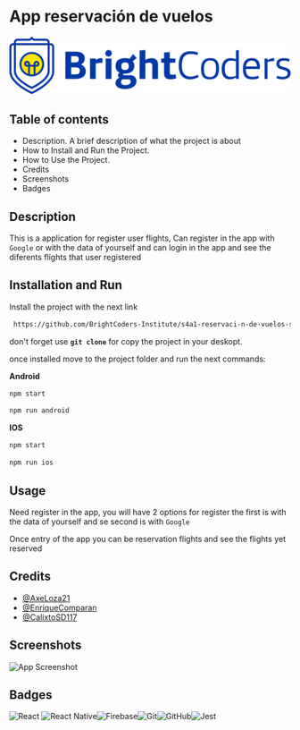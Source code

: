 
# App reservación de vuelos


![Logo](https://github.com/BrightCoders-Institute/s4a1-reservaci-n-de-vuelos-s4a1-reservacion-de-vuelos-team-3/raw/main/img/logo.png)


## Table of contents
- Description. A brief description of what the project is about
- How to Install and Run the Project.
- How to Use the Project.
- Credits
- Screenshots
- Badges

## Description

This is a application for register user flights, Can register in the app with `Google` or with the data of yourself and can login in the app and see the diferents flights that user registered 


## Installation and Run

Install the project with the next link 

```bash
 https://github.com/BrightCoders-Institute/s4a1-reservaci-n-de-vuelos-s4a1-reservacion-de-vuelos-team-3.git
```

don't forget use **`git clone`** for copy the project in your deskopt.

once installed move to the project folder and run the next commands:

**Android**

```bash
npm start 
```

```bash
npm run android
```

**IOS**

```bash
npm start 
```

```bash
npm run ios
```

## Usage

Need register in the app, you will have 2 options for register the first is with the data of yourself and se second is with `Google`

Once entry of the app you can be reservation flights and see the flights yet reserved  


## Credits

- [@AxeLoza21](https://github.com/AxeLoza21)
- [@EnriqueComparan](https://github.com/ToshioRonin)
- [@CalixtoSD117](https://github.com/CalixtoSD117)



## Screenshots

![App Screenshot](https://via.placeholder.com/800x300?text=App+Screenshot+Here)

## Badges

![React](https://img.shields.io/badge/react-%2320232a.svg?style=for-the-badge&logo=react&logoColor=%2361DAFB) ![React Native](https://img.shields.io/badge/react_native-%2320232a.svg?style=for-the-badge&logo=react&logoColor=%2361DAFB)![Firebase](https://img.shields.io/badge/firebase-%23039BE5.svg?style=for-the-badge&logo=firebase)![Git](https://img.shields.io/badge/git-%23F05033.svg?style=for-the-badge&logo=git&logoColor=white)![GitHub](https://img.shields.io/badge/github-%23121011.svg?style=for-the-badge&logo=github&logoColor=white)![Jest](https://img.shields.io/badge/-jest-%23C21325?style=for-the-badge&logo=jest&logoColor=white)